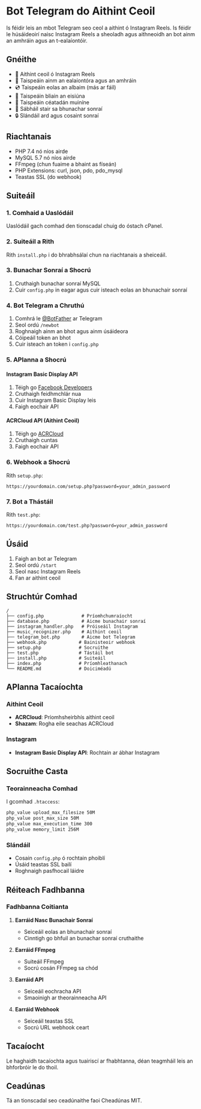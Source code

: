 # Bot Telegram do Aithint Ceoil

Is féidir leis an mbot Telegram seo ceol a aithint ó Instagram Reels. Is féidir le húsáideoirí naisc Instagram Reels a sheoladh agus aithneoidh an bot ainm an amhráin agus an t-ealaíontóir.

## Gnéithe

- 🎵 Aithint ceoil ó Instagram Reels
- 🎤 Taispeáin ainm an ealaíontóra agus an amhráin
- 💿 Taispeáin eolas an albaim (más ar fáil)
- 📅 Taispeáin bliain an eisiúna
- 🎯 Taispeáin céatadán muiníne
- 💾 Sábháil stair sa bhunachar sonraí
- 🔒 Slándáil ard agus cosaint sonraí

## Riachtanais

- PHP 7.4 nó níos airde
- MySQL 5.7 nó níos airde
- FFmpeg (chun fuaime a bhaint as físeán)
- PHP Extensions: curl, json, pdo, pdo_mysql
- Teastas SSL (do webhook)

## Suiteáil

### 1. Comhaid a Uaslódáil

Uaslódáil gach comhad den tionscadal chuig do óstach cPanel.

### 2. Suiteáil a Rith

Rith `install.php` i do bhrabhsálaí chun na riachtanais a sheiceáil.

### 3. Bunachar Sonraí a Shocrú

1. Cruthaigh bunachar sonraí MySQL
2. Cuir `config.php` in eagar agus cuir isteach eolas an bhunachair sonraí

### 4. Bot Telegram a Chruthú

1. Comhrá le [@BotFather](https://t.me/botfather) ar Telegram
2. Seol ordú `/newbot`
3. Roghnaigh ainm an bhot agus ainm úsáideora
4. Cóipeáil token an bhot
5. Cuir isteach an token i `config.php`

### 5. APIanna a Shocrú

#### Instagram Basic Display API
1. Téigh go [Facebook Developers](https://developers.facebook.com/)
2. Cruthaigh feidhmchlár nua
3. Cuir Instagram Basic Display leis
4. Faigh eochair API

#### ACRCloud API (Aithint Ceoil)
1. Téigh go [ACRCloud](https://www.acrcloud.com/)
2. Cruthaigh cuntas
3. Faigh eochair API

### 6. Webhook a Shocrú

Rith `setup.php`:

```
https://yourdomain.com/setup.php?password=your_admin_password
```

### 7. Bot a Thástáil

Rith `test.php`:

```
https://yourdomain.com/test.php?password=your_admin_password
```

## Úsáid

1. Faigh an bot ar Telegram
2. Seol ordú `/start`
3. Seol nasc Instagram Reels
4. Fan ar aithint ceoil

## Struchtúr Comhad

```
/
├── config.php              # Príomhchumraíocht
├── database.php            # Aicme bunachair sonraí
├── instagram_handler.php   # Próiseáil Instagram
├── music_recognizer.php    # Aithint ceoil
├── telegram_bot.php        # Aicme bot Telegram
├── webhook.php            # Bainisteoir webhook
├── setup.php              # Socruithe
├── test.php               # Tástáil bot
├── install.php            # Suiteáil
├── index.php              # Príomhleathanach
└── README.md              # Doiciméadú
```

## APIanna Tacaíochta

### Aithint Ceoil
- **ACRCloud**: Príomhsheirbhís aithint ceoil
- **Shazam**: Rogha eile seachas ACRCloud

### Instagram
- **Instagram Basic Display API**: Rochtain ar ábhar Instagram

## Socruithe Casta

### Teorainneacha Comhad
I gcomhad `.htaccess`:
```apache
php_value upload_max_filesize 50M
php_value post_max_size 50M
php_value max_execution_time 300
php_value memory_limit 256M
```

### Slándáil
- Cosain `config.php` ó rochtain phoiblí
- Úsáid teastas SSL bailí
- Roghnaigh pasfhocail láidre

## Réiteach Fadhbanna

### Fadhbanna Coitianta

1. **Earráid Nasc Bunachair Sonraí**
   - Seiceáil eolas an bhunachair sonraí
   - Cinntigh go bhfuil an bunachar sonraí cruthaithe

2. **Earráid FFmpeg**
   - Suiteáil FFmpeg
   - Socrú cosán FFmpeg sa chód

3. **Earráid API**
   - Seiceáil eochracha API
   - Smaoinigh ar theorainneacha API

4. **Earráid Webhook**
   - Seiceáil teastas SSL
   - Socrú URL webhook ceart

## Tacaíocht

Le haghaidh tacaíochta agus tuairiscí ar fhabhtanna, déan teagmháil leis an bhforbróir le do thoil.

## Ceadúnas

Tá an tionscadal seo ceadúnaithe faoi Cheadúnas MIT.